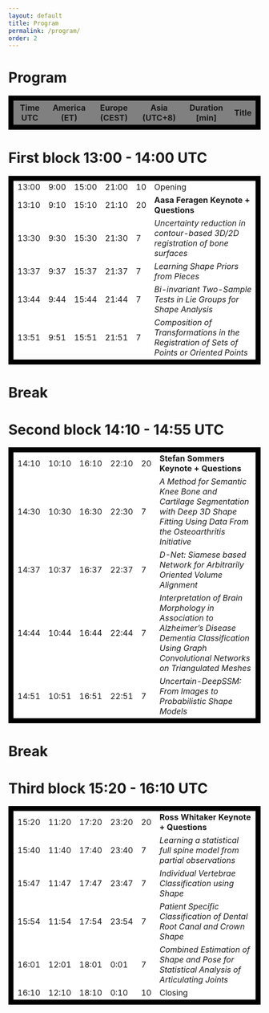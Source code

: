 ```yaml
---
layout: default
title: Program
permalink: /program/
order: 2
---
```


# Program

<html>
<head>
<style>
table {
  width: 100%;
}

th, td {
  text-align: left;
  padding: 8px;
}

tr:nth-child(even) {background-color: #f2f2f2;}
</style>
</head>
<body>

<table>
<thead style="border:10px solid black; background:gray">
<tr>
<th>Time UTC</th>
<th>America (ET)</th>
<th>Europe (CEST)</th>
<th>Asia (UTC+8)</th>
<th>Duration [min]</th>
<th>Title</th>
</tr>
</thead>
</table>
</body>
</html>

# First block 13:00 - 14:00 UTC

<html>
<body>

<table>
<tbody style="border:10px solid black; background:white">
<tr>
<td>13:00</td>
<td>9:00</td>
<td>15:00</td>
<td>21:00</td>
<td>10</td>
<td>Opening</td>
</tr>
<tr>
<td>13:10</td>
<td>9:10</td>
<td>15:10</td>
<td>21:10</td>
<td>20</td>
<td><b>Aasa Feragen Keynote + Questions</b></td>
</tr>
<tr>
<td>13:30</td>
<td>9:30</td>
<td>15:30</td>
<td>21:30</td>
<td>7</td>
<td><i>Uncertainty reduction in contour-based 3D/2D registration of bone surfaces</i></td>
</tr>
<tr>
<td>13:37</td>
<td>9:37</td>
<td>15:37</td>
<td>21:37</td>
<td>7</td>
<td><i>Learning Shape Priors from Pieces</i></td>
</tr>
<tr>
<td>13:44</td>
<td>9:44</td>
<td>15:44</td>
<td>21:44</td>
<td>7</td>
<td><i>Bi-invariant Two-Sample Tests in Lie Groups for Shape Analysis</i></td>
</tr>
<tr>
<td>13:51</td>
<td>9:51</td>
<td>15:51</td>
<td>21:51</td>
<td>7</td>
<td><i>Composition of Transformations in the Registration of Sets of Points or Oriented Points</i></td>
</tr>
<tbody>
</table>
</body>
</html>

# Break

# Second block 14:10 - 14:55 UTC

<html>
<body>
<table>
<tbody style="border:10px solid black; background:white">
<tr>
<td>14:10</td>
<td>10:10</td>
<td>16:10</td>
<td>22:10</td>
<td>20</td>
<td><b>Stefan Sommers Keynote + Questions</b></td>
</tr>
<tr>
<td>14:30</td>
<td>10:30</td>
<td>16:30</td>
<td>22:30</td>
<td>7</td>
<td><i>A Method for Semantic Knee Bone and Cartilage Segmentation with Deep 3D Shape Fitting Using Data From the Osteoarthritis Initiative</i></td>
</tr>
<tr>
<td>14:37</td>
<td>10:37</td>
<td>16:37</td>
<td>22:37</td>
<td>7</td>
<td><i>D-Net: Siamese based Network for Arbitrarily Oriented Volume Alignment</i></td>
</tr>
<tr>
<td>14:44</td>
<td>10:44</td>
<td>16:44</td>
<td>22:44</td>
<td>7</td>
<td><i>Interpretation of Brain Morphology in Association to Alzheimer’s Disease Dementia Classification Using Graph Convolutional Networks on Triangulated Meshes</i></td>
</tr>
<tr>
<td>14:51</td>
<td>10:51</td>
<td>16:51</td>
<td>22:51</td>
<td>7</td>
<td><i>Uncertain-DeepSSM: From Images to Probabilistic Shape Models</i></td>
</tr>
</table>
</tbody>

</body>
</html>

# Break

# Third block 15:20 - 16:10 UTC


<html>
<body>

<table>
<tbody style="border:10px solid black; background:white">
<tr>
<td>15:20</td>
<td>11:20</td>
<td>17:20</td>
<td>23:20</td>
<td>20</td>
<td><b>Ross Whitaker Keynote + Questions</b></td>
</tr>
<tr>
<td>15:40</td>
<td>11:40</td>
<td>17:40</td>
<td>23:40</td>
<td>7</td>
<td><i>Learning a statistical full spine model from partial observations</i></td>
</tr>
<tr>
<td>15:47</td>
<td>11:47</td>
<td>17:47</td>
<td>23:47</td>
<td>7</td>
<td><i>Individual Vertebrae Classification using Shape</i></td>
</tr>
<tr>
<td>15:54</td>
<td>11:54</td>
<td>17:54</td>
<td>23:54</td>
<td>7</td>
<td><i>Patient Specific Classification of Dental Root Canal and Crown Shape</i></td>
</tr>
<tr>
<td>16:01</td>
<td>12:01</td>
<td>18:01</td>
<td>0:01</td>
<td>7</td>
<td><i>Combined Estimation of Shape and Pose for Statistical Analysis of Articulating Joints</i></td>
</tr>
<tr>
<td>16:10</td>
<td>12:10</td>
<td>18:10</td>
<td>0:10</td>
<td>10</td>
<td>Closing</td>
</tr>
</tbody>
</table>

</body>
</html>
